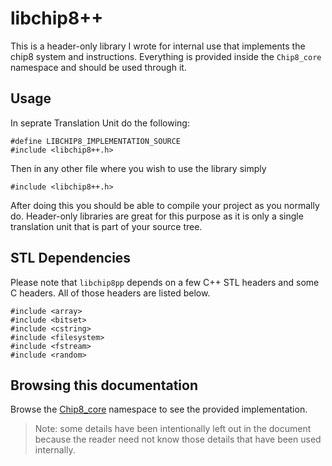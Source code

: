 # libchip8++

This is a header-only library I wrote for internal use that implements the chip8 system and instructions.
Everything is provided inside the `Chip8_core` namespace and should be used through it.

## Usage

In seprate Translation Unit do the following:

    #define LIBCHIP8_IMPLEMENTATION_SOURCE
    #include <libchip8++.h>

Then in any other file where you wish to use the library simply

    #include <libchip8++.h>

After doing this you should be able to compile your project as you normally do.
Header-only libraries are great for this purpose as it is only a single translation
unit that is part of your source tree.


## STL Dependencies

Please note that `libchip8pp` depends on a few C++ STL headers and some C headers.
All of those headers are listed below.

    #include <array>
    #include <bitset>
    #include <cstring>
    #include <filesystem>
    #include <fstream>
    #include <random>

## Browsing this documentation

Browse the [Chip8_core](https://libchip8pp.rdseed.xyz/namespaceChip8__core.html) namespace
to see the provided implementation.

> Note: some details have been intentionally left out in the document because the reader
> need not know those details that have been used internally.
